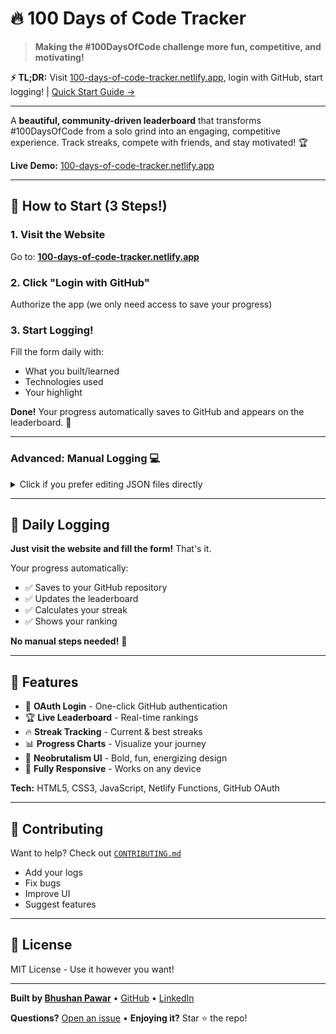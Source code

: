 # 🔥 100 Days of Code Tracker

> **Making the #100DaysOfCode challenge more fun, competitive, and motivating!**

**⚡ TL;DR:** Visit [100-days-of-code-tracker.netlify.app](https://100-days-of-code-tracker.netlify.app/), login with GitHub, start logging! | [Quick Start Guide →](QUICKSTART.md)

---

A **beautiful, community-driven leaderboard** that transforms #100DaysOfCode from a solo grind into an engaging, competitive experience. Track streaks, compete with friends, and stay motivated! 🏆

**Live Demo:** [100-days-of-code-tracker.netlify.app](https://100-days-of-code-tracker.netlify.app/)

---

## 🚀 How to Start (3 Steps!)

### **1. Visit the Website**
Go to: **[100-days-of-code-tracker.netlify.app](https://100-days-of-code-tracker.netlify.app/)**

### **2. Click "Login with GitHub"**
Authorize the app (we only need access to save your progress)

### **3. Start Logging!**
Fill the form daily with:
- What you built/learned
- Technologies used
- Your highlight

**Done!** Your progress automatically saves to GitHub and appears on the leaderboard. 🎉

---

### **Advanced: Manual Logging** 💻
<details>
<summary>Click if you prefer editing JSON files directly</summary>

```bash
# 1. Fork and clone
git clone https://github.com/YOUR-USERNAME/100-days-of-code-tracker.git

# 2. Create your log
cp templates/user-log-template.json logs/users/your-username.json

# 3. Edit the JSON file with your entries

# 4. Update and push
python3 scripts/update_leaderboard.py
git add -A && git commit -m "Day X" && git push

# 5. Open a Pull Request
```
</details>

---

## 📝 Daily Logging

**Just visit the website and fill the form!** That's it.

Your progress automatically:
- ✅ Saves to your GitHub repository
- ✅ Updates the leaderboard
- ✅ Calculates your streak
- ✅ Shows your ranking

**No manual steps needed!** 🎉

---

## 🎨 Features

- 🔐 **OAuth Login** - One-click GitHub authentication
- 🏆 **Live Leaderboard** - Real-time rankings
- 🔥 **Streak Tracking** - Current & best streaks
- 📊 **Progress Charts** - Visualize your journey
- 🎨 **Neobrutalism UI** - Bold, fun, energizing design
- 📱 **Fully Responsive** - Works on any device

**Tech:** HTML5, CSS3, JavaScript, Netlify Functions, GitHub OAuth

---

## 🤝 Contributing

Want to help? Check out [`CONTRIBUTING.md`](CONTRIBUTING.md)

- Add your logs
- Fix bugs
- Improve UI
- Suggest features

---

## 📜 License

MIT License - Use it however you want!

---

**Built by [Bhushan Pawar](https://bhushan-pawar.vercel.app/)** • [GitHub](https://github.com/bhushcodes) • [LinkedIn](https://www.linkedin.com/in/bhushcodes)

**Questions?** [Open an issue](https://github.com/bhushcodes/100-days-of-code-tracker/issues) • **Enjoying it?** Star ⭐ the repo!

